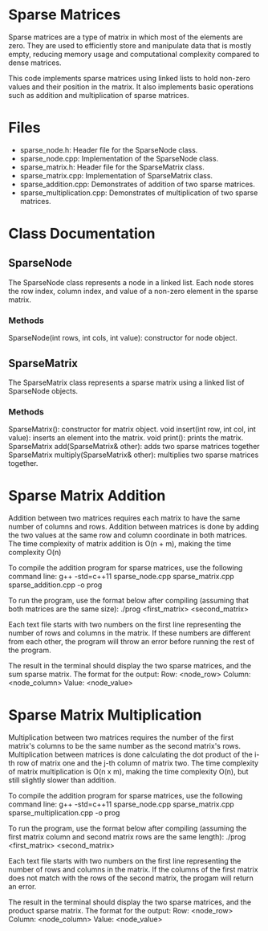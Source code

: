 # Sparse Matrices

Sparse matrices are a type of matrix in which most of the elements are zero. They are used to efficiently store and manipulate
data that is mostly empty, reducing memory usage and computational complexity compared to dense matrices.

This code implements sparse matrices using linked lists to hold non-zero values and their position in the matrix. It also implements
basic operations such as addition and multiplication of sparse matrices.

# Files 

- sparse_node.h: Header file for the SparseNode class.
- sparse_node.cpp: Implementation of the SparseNode class.
- sparse_matrix.h: Header file for the SparseMatrix class.
- sparse_matrix.cpp: Implementation of SparseMatrix class.
- sparse_addition.cpp: Demonstrates of addition of two sparse matrices.
- sparse_multiplication.cpp: Demonstrates of multiplication of two sparse matrices.

# Class Documentation

## SparseNode

The SparseNode class represents a node in a linked list. Each node stores the row index, column index, and value of a non-zero
element in the sparse matrix.

### Methods

SparseNode(int rows, int cols, int value): constructor for node object.

## SparseMatrix

The SparseMatrix class represents a sparse matrix using a linked list of SparseNode objects.

### Methods

SparseMatrix(): constructor for matrix object.
void insert(int row, int col, int value): inserts an element into the matrix.
void print(): prints the matrix.
SparseMatrix add(SparseMatrix& other): adds two sparse matrices together
SparseMatrix multiply(SparseMatrix& other): multiplies two sparse matrices together.

# Sparse Matrix Addition

Addition between two matrices requires each matrix to have the same number of columns and rows. 
Addition between matrices is done by adding the two values at the same row and column coordinate in both matrices.
The time complexity of matrix addition is O(n + m), making the time complexity O(n)

To compile the addition program for sparse matrices, use the following command line:
g++ -std=c++11 sparse_node.cpp sparse_matrix.cpp sparse_addition.cpp -o prog

To run the program, use the format below after compiling (assuming that both matrices are the same size):
./prog <first_matrix> <second_matrix>

Each text file starts with two numbers on the first line representing the number of rows and columns in the matrix. If these numbers
are different from each other, the program will throw an error before running the rest of the program.

The result in the terminal should display the two sparse matrices, and the sum sparse matrix.
The format for the output:
Row: <node_row> Column: <node_column> Value: <node_value>

# Sparse Matrix Multiplication

Multiplication between two matrices requires the number of the first matrix's columns to be the same number as the second matrix's rows.
Multiplication between matrices is done calculating the dot product of the i-th row of matrix one and the j-th column of matrix two.
The time complexity of matrix multiplication is O(n x m), making the time complexity O(n), but still slightly slower than addition.

To compile the addition program for sparse matrices, use the following command line:
g++ -std=c++11 sparse_node.cpp sparse_matrix.cpp sparse_multiplication.cpp -o prog

To run the program, use the format below after compiling (assuming the first matrix column and second matrix rows are the same length):
./prog <first_matrix> <second_matrix>

Each text file starts with two numbers on the first line representing the number of rows and columns in the matrix. If the columns of
the first matrix does not match with the rows of the second matrix, the progam will return an error.

The result in the terminal should display the two sparse matrices, and the product sparse matrix.
The format for the output:
Row: <node_row> Column: <node_column> Value: <node_value>